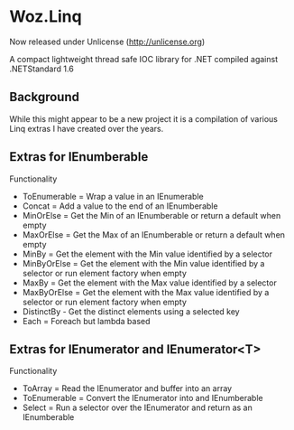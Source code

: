 # Woz.Linq

Now released under Unlicense (http://unlicense.org)

A compact lightweight thread safe IOC library for .NET compiled against .NETStandard 1.6

## Background

While this might appear to be a new project it is a compilation of various Linq extras I have created over the years.

## Extras for IEnumberable

Functionality
- ToEnumerable = Wrap a value in an IEnumerable 
- Concat = Add a value to the end of an IEnumberable
- MinOrElse = Get the Min of an IEnumberable or return a default when empty
- MaxOrElse = Get the Max of an IEnumberable or return a default when empty
- MinBy = Get the element with the Min value identified by a selector
- MinByOrElse = Get the element with the Min value identified by a selector or run element factory when empty
- MaxBy = Get the element with the Max value identified by a selector
- MaxByOrElse = Get the element with the Max value identified by a selector or run element factory when empty
- DistinctBy - Get the distinct elements using a selected key
- Each = Foreach but lambda based

## Extras for IEnumerator and IEnumerator&lt;T&gt;

Functionality
- ToArray = Read the IEnumerator and buffer into an array
- ToEnumerable = Convert the IEnumerator into and IEnumberable
- Select = Run a selector over the IEnumerator and return as an IEnumberable

